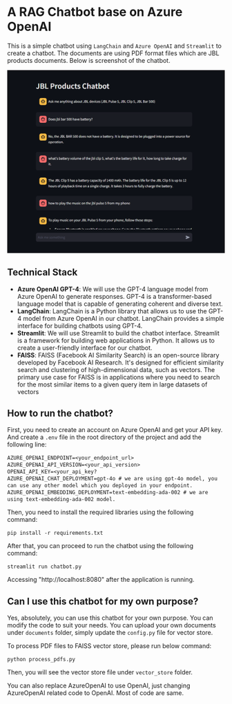 # A RAG Chatbot base on Azure OpenAI 

This is a simple chatbot using `LangChain` and `Azure OpenAI` and `Streamlit` to create a chatbot. The documents are using PDF format files which are JBL products documents. Below is screenshot of the chatbot.

<img src="demo/screenshots/screenshot-1.png">

## Technical Stack
- **Azure OpenAI GPT-4**: We will use the GPT-4 language model from Azure OpenAI to generate responses. GPT-4 is a transformer-based language model that is capable of generating coherent and diverse text.
- **LangChain**: LangChain is a Python library that allows us to use the GPT-4 model from Azure OpenAI in our chatbot. LangChain provides a simple interface for building chatbots using GPT-4.
- **Streamlit**: We will use Streamlit to build the chatbot interface. Streamlit is a framework for building web applications in Python. It allows us to create a user-friendly interface for our chatbot.
- **FAISS**: FAISS (Facebook AI Similarity Search) is an open-source library developed by Facebook AI Research. It's designed for efficient similarity search and clustering of high-dimensional data, such as vectors. The primary use case for FAISS is in applications where you need to search for the most similar items to a given query item in large datasets of vectors

## How to run the chatbot?
First, you need to create an account on Azure OpenAI and get your API key. And create a `.env` file in the root directory of the project and add the following line:
```
AZURE_OPENAI_ENDPOINT=<your_endpoint_url>
AZURE_OPENAI_API_VERSION=<your_api_version>
OPENAI_API_KEY=<your_api_key?
AZURE_OPENAI_CHAT_DEPLOYMENT=gpt-4o # we are using gpt-4o model, you can use any other model which you deployed in your endpoint.
AZURE_OPENAI_EMBEDDING_DEPLOYMENT=text-embedding-ada-002 # we are using text-embedding-ada-002 model.
```

Then, you need to install the required libraries using the following command:
```
pip install -r requirements.txt
```

After that, you can proceed to run the chatbot using the following command:
```
streamlit run chatbot.py
```

Accessing "http://localhost:8080" after the application is running.

## Can I use this chatbot for my own purpose?
Yes, absolutely, you can use this chatbot for your own purpose. You can modify the code to suit your needs. You can upload your own documents under `documents` folder, simply update the `config.py` file for vector store.

To process PDF files to FAISS vector store, please run below command:
```
python process_pdfs.py
```

Then, you will see the vector store file under `vector_store` folder.

You can also replace AzureOpenAI to use OpenAI, just changing AzureOpenAI related code to OpenAI. Most of code are same.